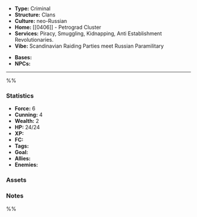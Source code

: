 - **Type:** Criminal
- **Structure:** Clans
- **Culture:** neo-Russian
- **Home:** [[0406]] - Petrograd Cluster
- **Services:** Piracy, Smuggling, Kidnapping, Anti Establishment Revolutionaries.
- **Vibe:** Scandinavian Raiding Parties meet Russian Paramilitary
* **Bases:** 
* **NPCs:** 
---
%%
### Statistics
* **Force:** 6
* **Cunning:** 4
* **Wealth:** 2
* **HP:** 24/24
* **XP:** 
* **FC:** 
* **Tags:**
* **Goal:**
* **Allies:** 
* **Enemies:** 
### Assets

### Notes
%%